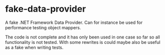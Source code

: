 fake-data-provider
==================

A fake .NET Framework Data Provider. Can for instance be used for performance testing object mappers.

The code is not complete and it has only been used in one case so far so all functionality is not tested. With some rewrites is could maybe also be useful as a fake when writing tests.